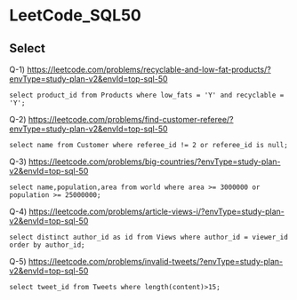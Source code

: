 # LeetCode_SQL50

## Select 

Q-1) https://leetcode.com/problems/recyclable-and-low-fat-products/?envType=study-plan-v2&envId=top-sql-50 

    select product_id from Products where low_fats = 'Y' and recyclable = 'Y';

Q-2) https://leetcode.com/problems/find-customer-referee/?envType=study-plan-v2&envId=top-sql-50

    select name from Customer where referee_id != 2 or referee_id is null;

Q-3) https://leetcode.com/problems/big-countries/?envType=study-plan-v2&envId=top-sql-50

    select name,population,area from world where area >= 3000000 or population >= 25000000;

Q-4) https://leetcode.com/problems/article-views-i/?envType=study-plan-v2&envId=top-sql-50

    select distinct author_id as id from Views where author_id = viewer_id order by author_id;

Q-5) https://leetcode.com/problems/invalid-tweets/?envType=study-plan-v2&envId=top-sql-50

    select tweet_id from Tweets where length(content)>15;
